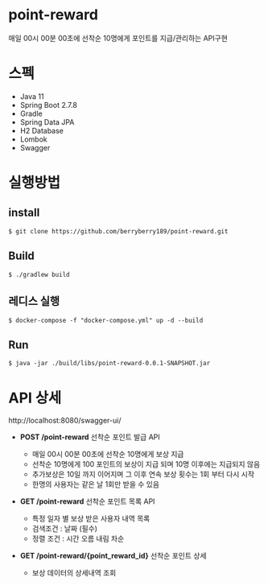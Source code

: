 # point-reward
매일 00시 00분 00초에 선착순 10명에게 포인트를 지급/관리하는 API구현

# 스펙
- Java 11
- Spring Boot 2.7.8
- Gradle
- Spring Data JPA
- H2 Database
- Lombok
- Swagger

# 실행방법
## install
```
$ git clone https://github.com/berryberry189/point-reward.git
```
## Build
```
$ ./gradlew build
```
## 레디스 실행
```
$ docker-compose -f "docker-compose.yml" up -d --build
```
## Run
```
$ java -jar ./build/libs/point-reward-0.0.1-SNAPSHOT.jar
```

# API 상세
http://localhost:8080/swagger-ui/
- **POST /point-reward** 선착순 포인트 발급 API
  - 매일 00시 00분 00초에 선착순 10명에게 보상 지급 
  - 선착순 10명에게 100 포인트의 보상이 지급 되며 10명 이후에는 지급되지 않음
  - 추가보상은 10일 까지 이어지며 그 이후 연속 보상 횟수는 1회 부터 다시 시작
  - 한명의 사용자는 같은 날 1회만 받을 수 있음
  
- **GET /point-reward** 선착순 포인트 목록 API
  - 특정 일자 별 보상 받은 사용자 내역 목록
  - 검색조건 : 날짜 (필수)
  - 정렬 조건 : 시간 오름 내림 차순
  
- **GET /point-reward/{point_reward_id}** 선착순 포인트 상세
  - 보상 데이터의 상세내역 조회
  
  



